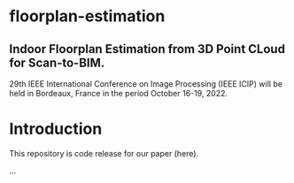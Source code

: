 # floorplan-estimation

## Indoor Floorplan Estimation from 3D Point CLoud for Scan-to-BIM. 
29th IEEE International Conference on Image Processing (IEEE ICIP) will be held in Bordeaux, France in the period October 16-19, 2022.

# Introduction
This repository is code release for our paper (here).

...
